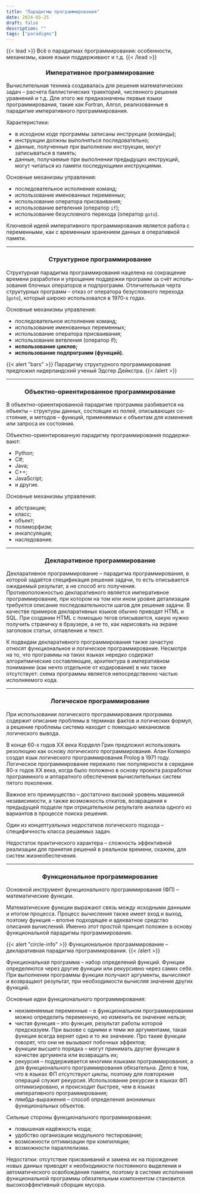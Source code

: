```yaml
---
title: "Парадигмы программирования"
date: 2024-05-25
draft: false
description: ""
tags: ["paradigms"]
---
```


{{< lead >}}
Всё о парадигмах программирования: особенности, механизмы, какие языки поддерживают и т.д.
{{< /lead >}}

### <center>Императивное программирование</center>

Вычислительная техника создавалась для решения математических задач – расчета баллистических траекторий, численного решения уравнений и т.д. Для этого же предназначены первые языки программирования, такие как Fortran, Алгол, реализованные в парадигме императивного программирования.  

Характеристики:
* в исходном коде программы записаны инструкции (команды);
* инструкции должны выполняться последовательно;
* данные, полученные при выполнении инструкции, могут записываться в память;
* данные, получаемые при выполнении предыдущих инструкций, могут читаться из памяти последующими инструкциями.

Основные механизмы управления:
* последовательное исполнение команд;
* использование именованных переменных;
* использование оператора присваивания;
* использование ветвления (оператор `if`);
* использование безусловного перехода (оператор `goto`).

Ключевой идеей императивного программирования является работа с переменными, как с временным хранением данных в оперативной памяти.

---
### <center>Структурное программирование</center>

Струк­тур­ная парадигма программирования на­це­ле­на на со­кра­ще­ние вре­ме­ни раз­ра­бот­ки и уп­ро­ще­ние под­держ­ки про­грамм за счёт ис­поль­зо­ва­ния блоч­ных опе­ра­то­ров и под­про­грамм. От­ли­чительная чер­та струк­тур­ных про­грамм – от­каз от опе­ра­то­ра безусловного пе­ре­хо­да (`goto`), который широко использовался в 1970-х годах.

Основные механизмы управления:
* последовательное исполнение команд;
* использование именованных переменных;
* использование оператора присваивания;
* использование ветвления (оператор if);
* **использование циклов;**
* **использование подпрограмм (функций).**

{{< alert "bars" >}}
Парадигму структурного программирования предложил нидерландский ученый Эдсгер Дейкстра.
{{< /alert >}}

---
### <center>Объектно-ориентированное программирование</center>

В объектно-ориентированной парадигме про­грам­ма раз­би­ва­ет­ся на объ­ек­ты – струк­ту­ры дан­ных, со­стоя­щие из по­лей, опи­сы­ваю­щих со­стоя­ние, и ме­то­дов – функций, при­ме­няе­мых к объ­ек­там для изме­не­ния или за­про­са их со­стоя­ния.

Объ­ект­но-ори­ен­ти­ро­ван­ную парадигму программирования под­дер­жи­ваю­т:
* Python;
* C#;
* Java;
* C++;
* JavaScript;
* и другие.

Основные механизмы управления:
* абстракция;
* класс;
* объект;
* полиморфизм;
* инкапсуляция;
* наследование.

---
### <center>Декларативное программирование</center>

Декларативное программирование – парадигма программирования, в которой задаётся спецификация решения задачи, то есть описывается ожидаемый результат, а не способ его получения. Противоположностью декларативного является императивное программирование, при котором на том или ином уровне детализации требуется описание последовательности шагов для решения задачи. В качестве примеров декларативных языков обычно приводят HTML и SQL. При создании HTML с помощью тегов описывается, какую нужно получить страничку в браузере, а не то, как нарисовать на экране заголовок статьи, оглавление и текст.  

К подвидам декларативного программирования также зачастую относят функциональное и логическое программирование. Несмотря на то, что программы на таких языках нередко содержат алгоритмические составляющие, архитектура в императивном понимании (как нечто отдельное от кодирования) в них также отсутствует: схема программы является непосредственно частью исполняемого кода.

---
### <center>Логическое программирование</center>

При использовании логического программирования программа содержит описание проблемы в терминах фактов и логических формул, а решение проблемы система находит с помощью механизмов логического вывода.

В конце 60-х годов XX века Корделл Грин предложил использовать резолюцию как основу логического программирования. Алан Колмеро создал язык логического программирования Prolog в 1971 году. Логическое программирование пережило пик популярности в середине 80-х годов XX века, когда было положено в основу проекта разработки программного и аппаратного обеспечения вычислительных систем пятого поколения.

Важное его преимущество – достаточно высокий уровень машинной независимости, а также возможность откатов, возвращения к предыдущей подцели при отрицательном результате анализа одного из вариантов в процессе поиска решения.

Один из концептуальных недостатков логического подхода – специфичность класса решаемых задач.

Недостаток практического характера – сложность эффективной реализации для принятия решений в реальном времени, скажем, для систем жизнеобеспечения.

---
### <center>Функциональное программирование</center>

Основной инструмент функционального программирования (ФП) – математические функции.

Математические функции выражают связь между исходными данными и итогом процесса. Процесс вычисления также имеет вход и выход, поэтому функция – вполне подходящее и адекватное средство описания вычислений. Именно этот простой принцип положен в основу функциональной парадигмы программирования. 

{{< alert "circle-info" >}}
Функциональное программирование – декларативная парадигма программирования.
{{< /alert >}}

Функциональная программа – набор определений функций. Функции определяются через другие функции или рекурсивно через самих себя. При выполнении программы функции получают аргументы, вычисляют и возвращают результат, при необходимости вычисляя значения других функций.

Основные идеи функционального программирования:
- неизменяемые переменные – в функциональном программировании можно определить переменную, но изменить ее значение нельзя;
- чистая функция – это функция, результат работы которой предсказуем. При вызове с одними и теми же аргументами, такая функция всегда вернет одно и то же значение. Про такие функции говорят, что они не вызывают побочных эффектов;
- функции высшего порядка – могут принимать другие функции в качестве аргумента или возвращать их;
- рекурсия – поддерживается многими языками программирования, а для функционального программирования обязательна. Дело в том, что в языках ФП отсутствуют циклы, поэтому для повторения операций служит рекурсия. Использование рекурсии в языках ФП оптимизировано, и происходит быстрее, чем в языках императивного программирования;
- лямбда-выражения – способ определения анонимных функциональных объектов.

Сильные стороны функционального программирования:
* повышеная надёжность кода;
* удобство организации модульного тестирования;
* возможности оптимизации при компиляции;
* возможности параллелизма.

Недостатки: отсутствие присваиваний и замена их на порождение новых данных приводят к необходимости постоянного выделения и автоматического освобождения памяти, поэтому в системе исполнения функциональной программы обязательным компонентом становится высокоэффективный сборщик мусора.